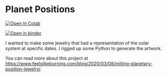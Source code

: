 Planet Positions
================
[![Open In Colab](https://colab.research.google.com/assets/colab-badge.svg)](https://colab.research.google.com/github/adamwolf/planet-positions/blob/master/planet-positions.ipynb)

[![Open in binder](https://mybinder.org/badge_logo.svg)](https://mybinder.org/v2/gh/adamwolf/planet-positions/master?filepath=planet-positions.ipynb)

I wanted to make some jewelry that had a representation of the solar system at specific dates.  I rigged up some Python to generate the artwork.

You can read more about this project at https://www.feelslikeburning.com/blog/2020/03/08/milling-planetary-position-jewelry/.
